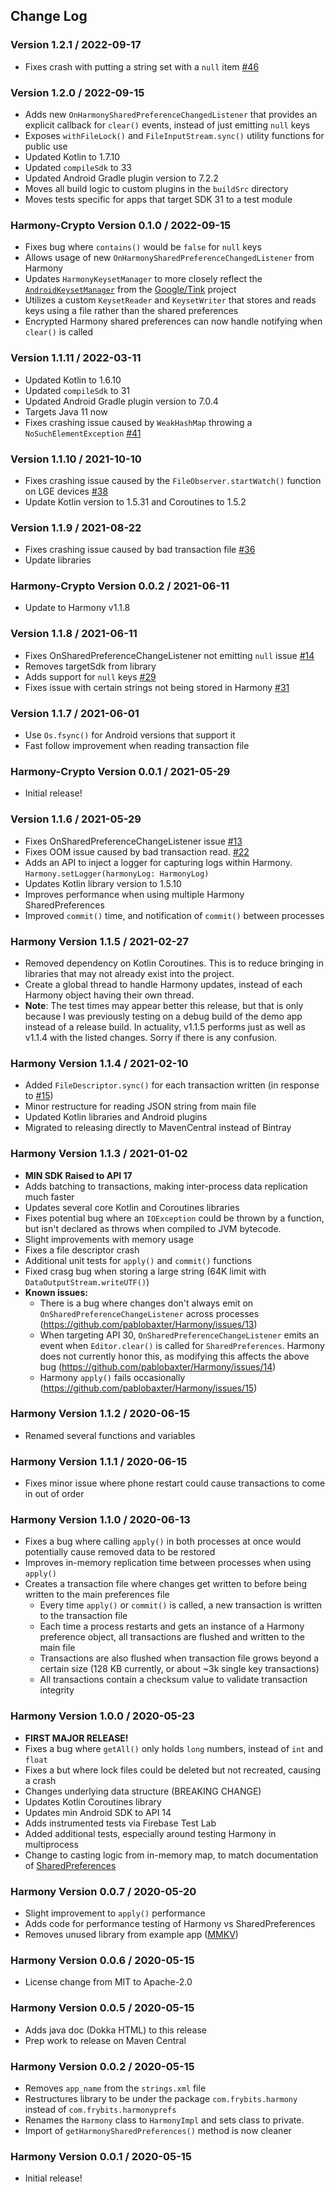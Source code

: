 ## Change Log

### Version 1.2.1 / 2022-09-17
- Fixes crash with putting a string set with a `null` item [#46](https://github.com/pablobaxter/Harmony/issues/46)

### Version 1.2.0 / 2022-09-15
- Adds new `OnHarmonySharedPreferenceChangedListener` that provides an explicit callback for `clear()` events, instead of just emitting `null` keys
- Exposes `withFileLock()` and `FileInputStream.sync()` utility functions for public use
- Updated Kotlin to 1.7.10
- Updated `compileSdk` to 33
- Updated Android Gradle plugin version to 7.2.2
- Moves all build logic to custom plugins in the `buildSrc` directory
- Moves tests specific for apps that target SDK 31 to a test module

### Harmony-Crypto Version 0.1.0 / 2022-09-15
- Fixes bug where `contains()` would be `false` for `null` keys
- Allows usage of new `OnHarmonySharedPreferenceChangedListener` from Harmony
- Updates `HarmonyKeysetManager` to more closely reflect the [`AndroidKeysetManager`](https://github.com/google/tink/blob/master/java_src/src/main/java/com/google/crypto/tink/integration/android/AndroidKeysetManager.java) from the [Google/Tink](https://github.com/google/tink) project
- Utilizes a custom `KeysetReader` and `KeysetWriter` that stores and reads keys using a file rather than the shared preferences
- Encrypted Harmony shared preferences can now handle notifying when `clear()` is called

### Version 1.1.11 / 2022-03-11
- Updated Kotlin to 1.6.10
- Updated `compileSdk` to 31
- Updated Android Gradle plugin version to 7.0.4
- Targets Java 11 now
- Fixes crashing issue caused by `WeakHashMap` throwing a `NoSuchElementException` [#41](https://github.com/pablobaxter/Harmony/issues/41)

### Version 1.1.10 / 2021-10-10
- Fixes crashing issue caused by the `FileObserver.startWatch()` function on LGE devices [#38](https://github.com/pablobaxter/Harmony/pull/38)
- Update Kotlin version to 1.5.31 and Coroutines to 1.5.2

### Version 1.1.9 / 2021-08-22
- Fixes crashing issue caused by bad transaction file [#36](https://github.com/pablobaxter/Harmony/pull/36)
- Update libraries

### Harmony-Crypto Version 0.0.2 / 2021-06-11
- Update to Harmony v1.1.8

### Version 1.1.8 / 2021-06-11
- Fixes OnSharedPreferenceChangeListener not emitting `null` issue [#14](https://github.com/pablobaxter/Harmony/issues/14)
- Removes targetSdk from library
- Adds support for `null` keys [#29](https://github.com/pablobaxter/Harmony/issues/29)
- Fixes issue with certain strings not being stored in Harmony [#31](https://github.com/pablobaxter/Harmony/issues/31)

### Version 1.1.7 / 2021-06-01
- Use `Os.fsync()` for Android versions that support it
- Fast follow improvement when reading transaction file

### Harmony-Crypto Version 0.0.1 / 2021-05-29
- Initial release!

### Version 1.1.6 / 2021-05-29
- Fixes OnSharedPreferenceChangeListener issue [#13](https://github.com/pablobaxter/Harmony/issues/13)
- Fixes OOM issue caused by bad transaction read. [#22](https://github.com/pablobaxter/Harmony/issues/22)
- Adds an API to inject a logger for capturing logs within Harmony. `Harmony.setLogger(harmonyLog: HarmonyLog)`
- Updates Kotlin library version to 1.5.10
- Improves performance when using multiple Harmony SharedPreferences
- Improved `commit()` time, and notification of `commit()` between processes

### Harmony Version 1.1.5 / 2021-02-27
- Removed dependency on Kotlin Coroutines. This is to reduce bringing in libraries that may not already exist into the project.
- Create a global thread to handle Harmony updates, instead of each Harmony object having their own thread.
- **Note**: The test times may appear better this release, but that is only because I was previously testing on a debug build of the demo app instead of a release build. In actuality, v1.1.5 performs just as well as v1.1.4 with the listed changes. Sorry if there is any confusion.

### Harmony Version 1.1.4 / 2021-02-10
- Added `FileDescriptor.sync()` for each transaction written (in response to [#15](https://github.com/pablobaxter/Harmony/issues/15))
- Minor restructure for reading JSON string from main file
- Updated Kotlin libraries and Android plugins
- Migrated to releasing directly to MavenCentral instead of Bintray

### Harmony Version 1.1.3 / 2021-01-02
- **MIN SDK Raised to API 17**
- Adds batching to transactions, making inter-process data replication much faster
- Updates several core Kotlin and Coroutines libraries
- Fixes potential bug where an `IOException` could be thrown by a function, but isn't declared as throws when compiled to JVM bytecode.
- Slight improvements with memory usage
- Fixes a file descriptor crash
- Additional unit tests for `apply()` and `commit()` functions
- Fixed crasg bug when storing a large string (64K limit with `DataOutputStream.writeUTF()`)
- **Known issues:**
  - There is a bug where changes don't always emit on `OnSharedPreferenceChangeListener` across processes (https://github.com/pablobaxter/Harmony/issues/13)
  - When targeting API 30, `OnSharedPreferenceChangeListener` emits an event when `Editor.clear()` is called for `SharedPreferences`. Harmony does not currently honor this, as modifying this affects the above bug (https://github.com/pablobaxter/Harmony/issues/14)
  - Harmony `apply()` fails occasionally (https://github.com/pablobaxter/Harmony/issues/15)

### Harmony Version 1.1.2 / 2020-06-15
- Renamed several functions and variables

### Harmony Version 1.1.1 / 2020-06-15
- Fixes minor issue where phone restart could cause transactions to come in out of order

### Harmony Version 1.1.0 / 2020-06-13
- Fixes a bug where calling `apply()` in both processes at once would potentially cause removed data to be restored
- Improves in-memory replication time between processes when using `apply()`
- Creates a transaction file where changes get written to before being written to the main preferences file
  - Every time `apply()` or `commit()` is called, a new transaction is written to the transaction file
  - Each time a process restarts and gets an instance of a Harmony preference object, all transactions are flushed and written to the main file
  - Transactions are also flushed when transaction file grows beyond a certain size (128 KB currently, or about ~3k single key transactions)
  - All transactions contain a checksum value to validate transaction integrity

### Harmony Version 1.0.0 / 2020-05-23
- **FIRST MAJOR RELEASE!**
- Fixes a bug where `getAll()` only holds `long` numbers, instead of `int` and `float`
- Fixes a but where lock files could be deleted but not recreated, causing a crash
- Changes underlying data structure (BREAKING CHANGE)
- Updates Kotlin Coroutines library
- Updates min Android SDK to API 14
- Adds instrumented tests via Firebase Test Lab
- Added additional tests, especially around testing Harmony in multiprocess
- Change to casting logic from in-memory map, to match documentation of [SharedPreferences](https://developer.android.com/reference/android/content/SharedPreferences)

### Harmony Version 0.0.7 / 2020-05-20
- Slight improvement to `apply()` performance
- Adds code for performance testing of Harmony vs SharedPreferences
- Removes unused library from example app ([MMKV](https://github.com/Tencent/MMKV))

### Harmony Version 0.0.6 / 2020-05-15
- License change from MIT to Apache-2.0

### Harmony Version 0.0.5 / 2020-05-15
- Adds java doc (Dokka HTML) to this release
- Prep work to release on Maven Central

### Harmony Version 0.0.2 / 2020-05-15
- Removes `app_name` from the `strings.xml` file
- Restructures library to be under the package `com.frybits.harmony`
  instead of `com.frybits.harmonyprefs`
- Renames the `Harmony` class to `HarmonyImpl` and sets class to
  private.
- Import of `getHarmonySharedPreferences()` method is now cleaner

### Harmony Version 0.0.1 / 2020-05-15
- Initial release!
